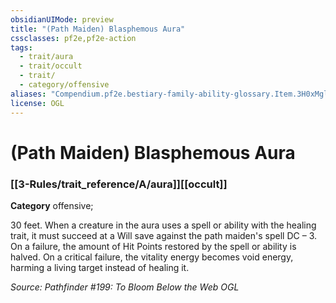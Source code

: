 ```yaml
---
obsidianUIMode: preview
title: "(Path Maiden) Blasphemous Aura"
cssclasses: pf2e,pf2e-action
tags:
  - trait/aura
  - trait/occult
  - trait/
  - category/offensive
aliases: "Compendium.pf2e.bestiary-family-ability-glossary.Item.3H0xMglx23V5PP2N"
license: OGL
---
```

# (Path Maiden) Blasphemous Aura

### [[3-Rules/trait_reference/A/aura]][[occult]]

**Category** offensive; 




30 feet. When a creature in the aura uses a spell or ability with the healing trait, it must succeed at a Will save against the path maiden's spell DC – 3. On a failure, the amount of Hit Points restored by the spell or ability is halved. On a critical failure, the vitality energy becomes void energy, harming a living target instead of healing it.

*Source: Pathfinder #199: To Bloom Below the Web*
*OGL*